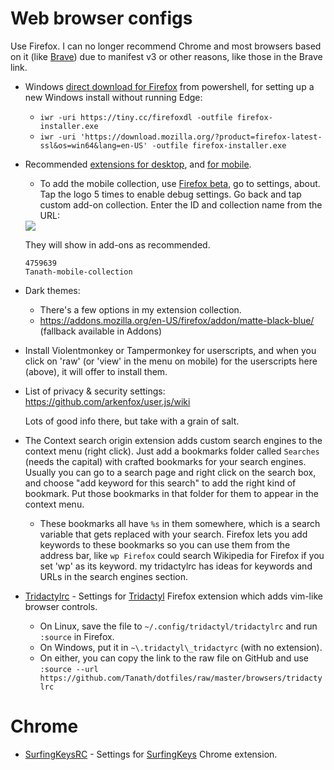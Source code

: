 Web browser configs
===================

Use Firefox. I can no longer recommend Chrome and most browsers based on it (like [Brave](https://www.spacebar.news/p/stop-using-brave-browser)) due to manifest v3 or other reasons, like those in the Brave link.
* Windows [direct download for Firefox](https://download.mozilla.org/?product=firefox-latest-ssl&os=win64&lang=en-US) from powershell, for setting up a new Windows install without running Edge:
    * `iwr -uri https://tiny.cc/firefoxdl -outfile firefox-installer.exe`
    * `iwr -uri 'https://download.mozilla.org/?product=firefox-latest-ssl&os=win64&lang=en-US' -outfile firefox-installer.exe`
* Recommended [extensions for desktop](https://addons.mozilla.org/en-US/firefox/collections/4759639/tanath/), and [for mobile](https://addons.mozilla.org/en-CA/android/collections/4759639/Tanath-mobile-collection).
    *  To add the mobile collection, use [Firefox beta](https://play.google.com/store/apps/details?id=org.mozilla.firefox_beta&hl=en), go to settings, about. Tap the logo 5 times to enable debug settings. Go back and tap custom add-on collection. Enter the ID and collection name from the URL:
    <img src="https://lh7-us.googleusercontent.com/MCX496ctbJavayFSNxBOLsDwSg9imKT9eMVwdMgTDdjk8l7KCsfhmrLJ_UoRQDbqt5_a0lbz0zuy1qsuREPh0BxfPo0eCyLUKNGm4lSvR_eo8RIqnq6HhHFWsToswMGc-vDuNdh9b2Xe46brSDCpdn4=s320">

    They will show in add-ons as recommended.

      4759639
      Tanath-mobile-collection
* Dark themes:

    * There's a few options in my extension collection.
    * https://addons.mozilla.org/en-US/firefox/addon/matte-black-blue/ (fallback available in Addons)
* Install Violentmonkey or Tampermonkey for userscripts, and when you click on 'raw' (or 'view' in the menu on mobile) for the userscripts here (above), it will offer to install them.
* List of privacy & security settings:
    https://github.com/arkenfox/user.js/wiki

  Lots of good info there, but take with a grain of salt.
* The Context search origin extension adds custom search engines to the context menu (right click). Just add a bookmarks folder called `Searches` (needs the capital) with crafted bookmarks for your search engines. Usually you can go to a search page and right click on the search box, and choose "add keyword for this search" to add the right kind of bookmark. Put those bookmarks in that folder for them to appear in the context menu.
    * These bookmarks all have `%s` in them somewhere, which is a search variable that gets replaced with your search. Firefox lets you add keywords to these bookmarks so you can use them from the address bar, like `wp Firefox` could search Wikipedia for Firefox if you set 'wp' as its keyword. my tridactylrc has ideas for keywords and URLs in the search engines section.
* [Tridactylrc](https://github.com/Tanath/dotfiles/blob/master/browsers/tridactylrc) - Settings for [Tridactyl](https://github.com/tridactyl/tridactyl) Firefox extension which adds vim-like browser controls.
    * On Linux, save the file to `~/.config/tridactyl/tridactylrc` and run `:source` in Firefox.
    * On Windows, put it in `~\.tridactyl\_tridactyrc` (with no extension).
    * On either, you can copy the link to the raw file on GitHub and use `:source --url https://github.com/Tanath/dotfiles/raw/master/browsers/tridactylrc`

Chrome
======

* [SurfingKeysRC](https://gist.github.com/Tanath/3802c263d90cbc78ec1ab2231f85505a) - Settings for [SurfingKeys](https://github.com/brookhong/Surfingkeys) Chrome extension.
